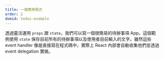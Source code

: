 ```yaml
---
title: 一個應用程式
order: 2
domid: todos-example
---
```


透過靈活運用 `props` 跟 `state`，我們可以寫一個很簡易的待辦事項 App。這個範例使用 `state` 保存目前所有的待辦事項以及使用者目前輸入的文字。雖然這些 event handler 像是直接寫在程式碼中，實際上 React 內部會自動收集他們並透過 event delegation 實做。
